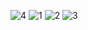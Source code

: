 ![4](https://cloud.githubusercontent.com/assets/16969523/14380449/175f10d8-fd9d-11e5-8dfc-1441825faf74.PNG)
![1](https://cloud.githubusercontent.com/assets/16969523/14380450/183566ec-fd9d-11e5-8fd0-baf234b9d904.PNG)
![2](https://cloud.githubusercontent.com/assets/16969523/14380451/184a145c-fd9d-11e5-881b-d4ad26692bec.PNG)
![3](https://cloud.githubusercontent.com/assets/16969523/14380452/185b9be6-fd9d-11e5-9edc-0d4b508a9d8b.PNG)

